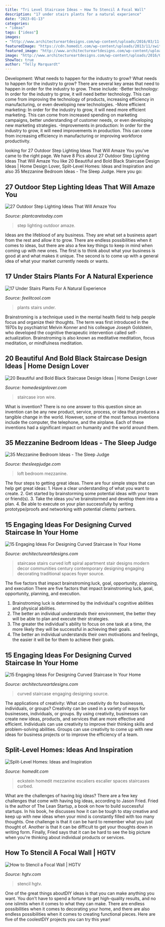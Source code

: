 ```yaml
---
title: "Tri Level Staircase Ideas ~ How To Stencil A Focal Wall"
description: "17 under stairs plants for a natural experience"
date: "2023-01-13"
categories:
- "ideas"
tags: ["ideas"]
images:
- "http://www.architectureartdesigns.com/wp-content/uploads/2016/03/11-43.jpg"
featuredImage: "https://cdn.homedit.com/wp-content/uploads/2013/11/switch-stairs.jpg"
featured_image: "http://www.architectureartdesigns.com/wp-content/uploads/2016/03/11-43.jpg"
image: "http://www.architectureartdesigns.com/wp-content/uploads/2016/03/11-43.jpg"
ShowToc: true
author: "Telly Marquardt"
---
```



Development: What needs to happen for the industry to grow?
What needs to happen for the industry to grow? 
There are several key areas that need to happen in order for the industry to grow. These include: 
-Better technology: In order for the industry to grow, it will need better technology. This can come from improving the technology of products, increasing efficiency in manufacturing, or even developing new technologies. 
-More efficient marketing: In order for the industry to grow, it will need more efficient marketing. This can come from increased spending on marketing campaigns, better understanding of customer needs, or even developing new marketing strategies. 
-Improvements in production: In order for the industry to grow, it will need improvements in production. This can come from increasing efficiency in manufacturing or improving workforce productivity.

	

		
looking for 27 Outdoor Step Lighting Ideas That Will Amaze You you've came to the right page. We have 8 Pics about 27 Outdoor Step Lighting Ideas That Will Amaze You like 20 Beautiful and Bold Black Staircase Design Ideas | Home Design Lover, Split-Level Homes: Ideas and Inspiration and also 35 Mezzanine Bedroom Ideas - The Sleep Judge. Here you go:
		
    
## 27 Outdoor Step Lighting Ideas That Will Amaze You

<img loading=lazy src="https://plantcaretoday.com/wp-content/uploads/e868bbacfbf7ebba102f570b1590a5a6.jpg" onerror="this.onerror=null;this.src='https://tse1.mm.bing.net/th?id=OIP.8FfzpXh5_iLjxIJ9ETiQ8QHaJ4&amp;pid=15.1';" alt="27 Outdoor Step Lighting Ideas That Will Amaze You">

_Source: plantcaretoday.com_

>step lighting outdoor amaze. 

	

Ideas are the lifeblood of any business. They are what set a business apart from the rest and allow it to grow. There are endless possibilities when it comes to ideas, but there are also a few key things to keep in mind when coming up with new ones. The first is to think about what your business is good at and what makes it unique. The second is to come up with a general idea of what your market currently needs or wants.

    
## 17 Under Stairs Plants For A Natural Experience

<img loading=lazy src="http://feelitcool.com/wp-content/uploads/2017/01/undertsiars-plants-that-you-will-have-to-see.jpg" onerror="this.onerror=null;this.src='https://tse1.mm.bing.net/th?id=OIP.aLnxY64UgDxrTcoblfSiUgHaD3&amp;pid=15.1';" alt="17 Under Stairs Plants For A Natural Experience">

_Source: feelitcool.com_

>plants stairs under. 

	

Brainstroming is a technique used in the mental health field to help people focus and organize their thoughts. The term was first introduced in the 1970s by psychiatrist Melvin Konner and his colleague Joseph Goldstein, who developed the cognitive therapeutic intervention called self-actualization. Brainstroming is also known as meditative meditation, focus meditation, or mindfulness meditation.

    
## 20 Beautiful And Bold Black Staircase Design Ideas | Home Design Lover

<img loading=lazy src="http://homedesignlover.com/wp-content/uploads/2017/09/15-ironwire.jpg" onerror="this.onerror=null;this.src='https://tse1.mm.bing.net/th?id=OIP.tH_o-sAtpp3Lo3Hr-KkHjQHaLI&amp;pid=15.1';" alt="20 Beautiful and Bold Black Staircase Design Ideas | Home Design Lover">

_Source: homedesignlover.com_

>staircase iron wire. 

	

What is invention?
There is no one answer to this question since an invention can be any new product, service, process, or idea that produces a tangible change in the world. However, some of the most famous inventions include the computer, the telephone, and the airplane. Each of these inventions had a significant impact on humanity and the world around them.

    
## 35 Mezzanine Bedroom Ideas - The Sleep Judge

<img loading=lazy src="https://www.thesleepjudge.com/wp-content/uploads/2017/07/Large-Loft.jpg" onerror="this.onerror=null;this.src='https://tse4.mm.bing.net/th?id=OIP.O0CAphz0cRrwL3E6pgBMFwHaFT&amp;pid=15.1';" alt="35 Mezzanine Bedroom Ideas - The Sleep Judge">

_Source: thesleepjudge.com_

>loft bedroom mezzanine. 

	

The four steps to getting great ideas.
There are four simple steps that can help get great ideas: 1. Have a clear understanding of what you want to create.
2. Get started by brainstorming some potential ideas with your team or friend(s).
3. Take the ideas you've brainstormed and develop them into a plan. 
4. Be able to execute on your plan successfully by writing prototype/proofs and networking with potential clients/ partners.

    
## 15 Engaging Ideas For Designing Curved Staircase In Your Home

<img loading=lazy src="http://www.architectureartdesigns.com/wp-content/uploads/2016/03/11-43.jpg" onerror="this.onerror=null;this.src='https://tse1.mm.bing.net/th?id=OIP.pamF_zBf0WZjVtqWzTqQpwAAAA&amp;pid=15.1';" alt="15 Engaging Ideas For Designing Curved Staircase In Your Home">

_Source: architectureartdesigns.com_

>staircase stairs curved loft spiral apartment stair designs modern decor communities century contemporary designing engaging decorating traditional spaces foyer source. 

	

The five factors that impact brainstroming:luck, goal, opportunity, planning, and execution
There are five factors that impact brainstroming luck, goal, opportunity, planning, and execution. 
1. Brainstroming luck is determined by the individual's cognitive abilities and physical abilities. 
2. The better an individual understands their environment, the better they will be able to plan and execute their strategies. 
3. The greater the individual's ability to focus on one task at a time, the more likely they will be successful in achieving their goals. 
4. The better an individual understands their own motivations and feelings, the easier it will be for them to achieve their goals. 

    
## 15 Engaging Ideas For Designing Curved Staircase In Your Home

<img loading=lazy src="http://www.architectureartdesigns.com/wp-content/uploads/2016/03/13-40.jpg" onerror="this.onerror=null;this.src='https://tse4.mm.bing.net/th?id=OIP.fMF780hOfpgJdUP-4cCnVQHaI1&amp;pid=15.1';" alt="15 Engaging Ideas For Designing Curved Staircase In Your Home">

_Source: architectureartdesigns.com_

>curved staircase engaging designing source. 

	

The applications of creativity: What can creativity do for businesses, individuals, or groups?
Creativity can be used in a variety of ways for businesses, individuals, or groups. By using creativity, businesses can create new ideas, products, and services that are more effective and efficient. Individuals can use creativity to improve their thinking skills and problem-solving abilities. Groups can use creativity to come up with new ideas for business projects or to improve the efficiency of a team.

    
## Split-Level Homes: Ideas And Inspiration

<img loading=lazy src="https://cdn.homedit.com/wp-content/uploads/2013/11/switch-stairs.jpg" onerror="this.onerror=null;this.src='https://tse3.mm.bing.net/th?id=OIP.e2uyt1gnWWKDiZCRToxYogHaKc&amp;pid=15.1';" alt="Split-Level Homes: Ideas and Inspiration">

_Source: homedit.com_

>eckstein homedit mezzanine escaliers escalier spaces staircases curbed. 

	

What are the challenges of having big ideas?
There are a few key challenges that come with having big ideas, according to Jason Fried. Fried is the author of The Lean Startup, a book on how to build successful startups. In his book, he discusses how it can be tough to stay creative and keep up with new ideas when your mind is constantly filled with too many thoughts. 
One challenge is that it can be hard to remember what you just thought of. Another is that it can be difficult to get your thoughts down in writing form. Finally, Fried says that it can be hard to see the big picture when you're thinking about individual products or services.

    
## How To Stencil A Focal Wall | HGTV

<img loading=lazy src="https://hgtvhome.sndimg.com/content/dam/images/hgtv/fullset/2010/10/25/0/Original_Janell-Beals-Stencil-Wall-Beauty_s3x4.jpg.rend.hgtvcom.616.822.suffix/1400951207150.jpeg" onerror="this.onerror=null;this.src='https://tse1.mm.bing.net/th?id=OIP.ottWfIxVKBfgjLV-P5IYOQHaJ4&amp;pid=15.1';" alt="How to Stencil a Focal Wall | HGTV">

_Source: hgtv.com_

>stencil hgtv. 

	

One of the great things aboutDIY ideas is that you can make anything you want. You don't have to spend a fortune to get high-quality results, and no one islimits when it comes to what they can make. There are endless possibilities when it comes to decorating your home, and there are also endless possibilities when it comes to creating functional pieces. Here are five of the coolestDIY projects you can try this year!

